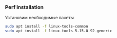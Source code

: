 ### Perf installation
Установим необходимые пакеты
```Bash
sudo apt install -f linux-tools-common
sudo apt install -f linux-tools-5.15.0-92-generic
```
